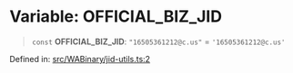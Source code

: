 # Variable: OFFICIAL\_BIZ\_JID

> `const` **OFFICIAL\_BIZ\_JID**: `"16505361212@c.us"` = `'16505361212@c.us'`

Defined in: [src/WABinary/jid-utils.ts:2](https://github.com/Fokusdotid/Baileys/blob/4cdf75fe48f9b13e8084d341633612ce49e934bd/src/WABinary/jid-utils.ts#L2)
